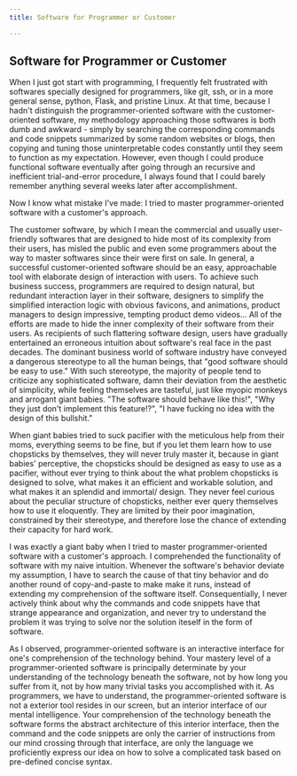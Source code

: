 ```yaml
---
title: Software for Programmer or Customer

---
```

## Software for Programmer or Customer

When I just got start with programming, I frequently felt frustrated with softwares specially designed for programmers, like git, ssh, or in a more general sense, python, Flask, and pristine Linux. At that time, because I hadn't distinguish the programmer-oriented software with the customer-oriented software, my methodology approaching those softwares is both dumb and awkward - simply by searching the corresponding commands and code snippets summarized by some random websites or blogs, then copying and tuning those uninterpretable codes constantly until they seem to function as my expectation. However, even though I could produce functional software eventually after going through an recursive and inefficient trial-and-error procedure, I always found that I could barely remember anything several weeks later after accomplishment.

Now I know what mistake I've made: I tried to master programmer-oriented software with a customer's approach.

The customer software, by which I mean the commercial and usually user-friendly softwares that are designed to hide most of its complexity from their users, has misled the public and even some programmers about the way to master softwares since their were first on sale. In general, a successful customer-oriented software should be an easy, approachable tool with elaborate design of interaction with users. To achieve such business success, programmers are required to design natural, but redundant interaction layer in their software, designers to simplify the simplified interaction logic with obvious favicons, and animations, product managers to design impressive, tempting product demo videos... All of the efforts are made to hide the inner complexity of their software from their users. As recipients of such flattering software design, users have gradually entertained an erroneous intuition about software's real face in the past decades. The dominant business world of software industry have conveyed a dangerous stereotype to all the human beings, that "good software should be easy to use." With such stereotype, the majority of people tend to criticize any sophisticated software, damn their deviation from the aesthetic of simplicity, while feeling themselves are tasteful, just like myopic monkeys and arrogant giant babies. "The software should behave like this!", "Why they just don't implement this feature!?", "I have fucking no idea with the design of this bullshit."

When giant babies tried to suck pacifier with the meticulous help from their moms, everything seems to be fine, but if you let them learn how to use chopsticks by themselves, they will never truly master it, because in giant babies' perceptive, the chopsticks should be designed as easy to use as a pacifier, without ever trying to think about the what problem chopsticks is designed to solve, what makes it an efficient and workable solution, and what makes it an splendid and immortal/ design. They never feel curious about the peculiar structure of chopsticks, neither ever query themselves how to use it eloquently. They are limited by their poor imagination, constrained by their stereotype, and therefore lose the chance of extending their capacity for hard work.

I was exactly a giant baby when I tried to master programmer-oriented software with a customer's approach. I comprehended the functionality of software with my naive intuition. Whenever the software's behavior deviate my assumption, I have to search the cause of that tiny behavior and do another round of copy-and-paste to make make it runs, instead of extending my comprehension of the software itself. Consequentially, I never actively think about why the commands and code snippets have that strange appearance and organization, and never try to understand the problem it was trying to solve nor the solution iteself in the form of software.

As I observed, programmer-oriented software is an interactive interface for one's comprehension of the technology behind. Your mastery level of a programmer-oriented software is principally determinate by your understanding of the technology beneath the software, not by how long you suffer from it, not by how many trivial tasks you accomplished with it. As programmers, we have to understand, the programmer-oriented software is not a exterior tool resides in our screen, but an interior interface of our mental intelligence. Your comprehension of the technology beneath the software forms the abstract architecture of this interior interface, then the command and the code snippets are only the carrier of instructions from our mind crossing through that interface, are only the language we proficiently express our idea on how to solve a complicated task based on pre-defined concise syntax.